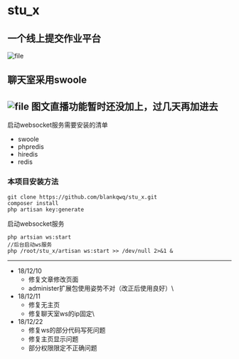 # stu_x
## 一个线上提交作业平台

![file](https://iocaffcdn.phphub.org/uploads/images/201812/07/25840/iicmS8x9g2.png!/fw/1240)
## 聊天室采用swoole

![file](https://iocaffcdn.phphub.org/uploads/images/201812/07/25840/e1fJQlxohs.png!/fw/1240)
图文直播功能暂时还没加上，过几天再加进去
-----
启动websocket服务需要安装的清单
  - swoole
  - phpredis
  - hiredis
  - redis

### 本项目安装方法
```
git clone https://github.com/blankqwq/stu_x.git
composer install
php artisan key:generate
```
启动websocket服务

```
php artsian ws:start  
//后台启动ws服务
php /root/stu_x/artisan ws:start >> /dev/null 2>&1 &
```
---
 - 18/12/10 
    - 修复文章修改页面
    - administer扩展包使用姿势不对（改正后使用良好）\
- 18/12/11
     - 修复无主页
     - 修复聊天室ws的ip固定\
 - 18/12/22
    - 修复ws的部分代码写死问题
    - 修复主页显示问题
     - 部分权限限定不正确问题
  
